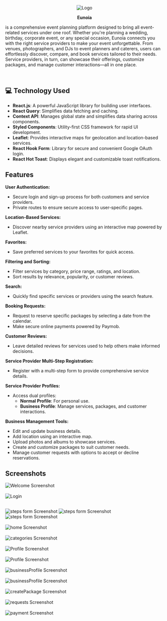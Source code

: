 <div align="center">

![Logo](./public/Screenshots/logo.svg)

<p><b>Eunoia</b></p>
</div>
  <p> is a comprehensive event planning platform designed to bring all event-related services under one roof. Whether you're planning a wedding, birthday, corporate event, or any special occasion, Eunoia connects you with the right service providers to make your event unforgettable. From venues, photographers, and DJs to event planners and caterers, users can effortlessly discover, compare, and book services tailored to their needs. Service providers, in turn, can showcase their offerings, customize packages, and manage customer interactions—all in one place. </p>
</br>

## 💻 Technology Used

- **React.js**: A powerful JavaScript library for building user interfaces.
- **React Query**: Simplifies data fetching and caching.
- **Context API**: Manages global state and simplifies data sharing across components.
- **Styled Components**: Utility-first CSS framework for rapid UI development.
- **Leaflet**: Provides interactive maps for geolocation and location-based services.
- **React Hook Form**: Library for secure and convenient Google OAuth login.
- **React Hot Toast**: Displays elegant and customizable toast notifications.

## Features

**User Authentication:**

- Secure login and sign-up process for both customers and service providers.
- Private routes to ensure secure access to user-specific pages.

**Location-Based Services:**

- Discover nearby service providers using an interactive map powered by Leaflet.

**Favorites:**

- Save preferred services to your favorites for quick access.

**Filtering and Sorting:**

- Filter services by category, price range, ratings, and location.
- Sort results by relevance, popularity, or customer reviews.

**Search:**

- Quickly find specific services or providers using the search feature.

**Booking Requests:**

- Request to reserve specific packages by selecting a date from the calendar.
- Make secure online payments powered by Paymob.

**Customer Reviews:**

- Leave detailed reviews for services used to help others make informed decisions.

**Service Provider Multi-Step Registration:**

- Register with a multi-step form to provide comprehensive service details.

**Service Provider Profiles:**

- Access dual profiles:
  - **Normal Profile**: For personal use.
  - **Business Profile**: Manage services, packages, and customer interactions.

**Business Management Tools:**

- Edit and update business details.
- Add location using an interactive map.
- Upload photos and albums to showcase services.
- Create and customize packages to suit customer needs.
- Manage customer requests with options to accept or decline reservations.

## Screenshots

![Welcome Screenshot](./public/Screenshots/Welcome.jpg)
</br>
</br>
![Login](./public/Screenshots/login.jpg)
</br>
</br>

![steps form Screenshot](./public/Screenshots/step1.jpg)
![steps form Screenshot](./public/Screenshots/step2.jpg)
![steps form Screenshot](./public/Screenshots/step3.jpg)
</br>
</br>
![home Screenshot](./public/Screenshots/home.jpg)
</br>
</br>
![categories Screenshot](./public/Screenshots/categories.jpg)
</br>
</br>
![Profile Screenshot](./public/Screenshots/search.jpg)
</br>
</br>
![Profile Screenshot](./public/Screenshots/userProfile.jpg)
</br>
</br>
![businessProfile Screenshot](./public/Screenshots/businessProfile.jpg)
</br>
</br>
![businessProfile Screenshot](./public/Screenshots/map.jpg)
</br>
</br>
![createPackage Screenshot](./public/Screenshots/createPackage.jpg)
</br>
</br>
![requests Screenshot](./public/Screenshots/recievedRequests.jpg)
</br>
</br>
![payment Screenshot](./public/Screenshots/payment.jpg)

<br/>
